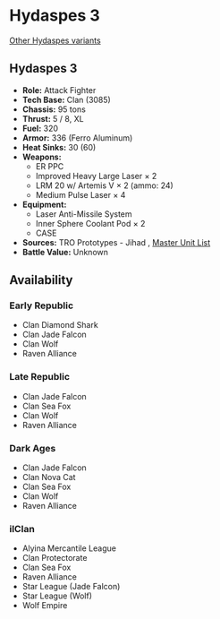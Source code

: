 # Hydaspes 3 

[Other Hydaspes variants](../hydaspes.md) 

## Hydaspes 3 

- **Role:** Attack Fighter 
- **Tech Base:** Clan (3085) 
- **Chassis:** 95 tons 
- **Thrust:** 5 / 8, XL 
- **Fuel:** 320 
- **Armor:** 336 (Ferro Aluminum) 
- **Heat Sinks:** 30 (60) 
- **Weapons:** 
  - ER PPC 
  - Improved Heavy Large Laser × 2 
  - LRM 20 w/ Artemis V × 2 (ammo: 24) 
  - Medium Pulse Laser × 4 
- **Equipment:** 
  - Laser Anti-Missile System 
  - Inner Sphere Coolant Pod × 2 
  - CASE 
- **Sources:** TRO Prototypes - Jihad , [Master Unit List](http://masterunitlist.info/Unit/Details/4351) 
- **Battle Value:** Unknown 

## Availability 

### Early Republic 

- Clan Diamond Shark 
- Clan Jade Falcon 
- Clan Wolf 
- Raven Alliance 

### Late Republic 

- Clan Jade Falcon 
- Clan Sea Fox 
- Clan Wolf 
- Raven Alliance 

### Dark Ages 

- Clan Jade Falcon 
- Clan Nova Cat 
- Clan Sea Fox 
- Clan Wolf 
- Raven Alliance 

### ilClan 

- Alyina Mercantile League 
- Clan Protectorate 
- Clan Sea Fox 
- Raven Alliance 
- Star League (Jade Falcon) 
- Star League (Wolf) 
- Wolf Empire 


